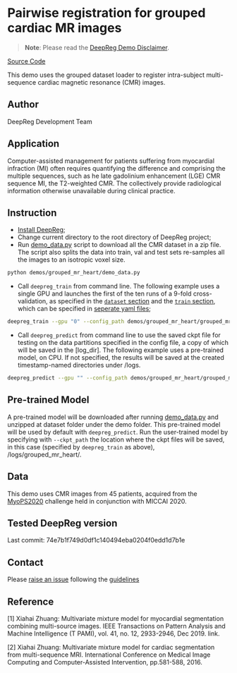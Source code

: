 # Pairwise registration for grouped cardiac MR images

> **Note**: Please read the
> [DeepReg Demo Disclaimer](introduction.html#demo-disclaimer).

[Source Code](https://github.com/DeepRegNet/DeepReg/tree/master/demos/grouped_mr_heart)

This demo uses the grouped dataset loader to register intra-subject multi-sequence
cardiac magnetic resonance (CMR) images.

## Author

DeepReg Development Team

## Application

Computer-assisted management for patients suffering from myocardial infraction (MI)
often requires quantifying the difference and comprising the multiple sequences, such as
he late gadolinium enhancement (LGE) CMR sequence MI, the T2-weighted CMR. The
collectively provide radiological information otherwise unavailable during clinical
practice.

## Instruction

- [Install DeepReg](https://deepregnet.github.io/DeepReg/#/quick_start?id=install-the-package);
- Change current directory to the root directory of DeepReg project;
- Run [demo_data.py](./demo_data.py) script to download all the CMR dataset in a zip
  file. The script also splits the data into train, val and test sets re-samples all the
  images to an isotropic voxel size.

```bash
python demos/grouped_mr_heart/demo_data.py
```

- Call `deepreg_train` from command line. The following example uses a single GPU and
  launches the first of the ten runs of a 9-fold cross-validation, as specified in the
  [`dataset` section](./grouped_mr_heart_dataset0.yaml) and the
  [`train` section](./grouped_mr_heart_train.yaml), which can be specified in
  [seperate yaml files](https://deepregnet.github.io/DeepReg/#/tutorial_experiment?id=cross-validation);

```bash
deepreg_train --gpu "0" --config_path demos/grouped_mr_heart/grouped_mr_heart.yaml --log_dir grouped_mr_heart
```

- Call `deepreg_predict` from command line to use the saved ckpt file for testing on the
  data partitions specified in the config file, a copy of which will be saved in the
  [log_dir]. The following example uses a pre-trained model, on CPU. If not specified,
  the results will be saved at the created timestamp-named directories under /logs.

```bash
deepreg_predict --gpu "" --config_path demos/grouped_mr_heart/grouped_mr_heart.yaml --ckpt_path demos/grouped_mr_heart/dataset/pre-trained/weights-epoch500.ckpt --save_png --mode test
```

## Pre-trained Model

A pre-trained model will be downloaded after running [demo_data.py](./demo_data.py) and
unzipped at dataset folder under the demo folder. This pre-trained model will be used by
default with `deepreg_predict`. Run the user-trained model by specifying with
`--ckpt_path` the location where the ckpt files will be saved, in this case (specified
by `deepreg_train` as above), /logs/grouped_mr_heart/.

## Data

This demo uses CMR images from 45 patients, acquired from the
[MyoPS2020](http://www.sdspeople.fudan.edu.cn/zhuangxiahai/0/MyoPS20/) challenge held in
conjunction with MICCAI 2020.

## Tested DeepReg version

Last commit: 74e7b1f749d0df1c140494eba0204f0edd1d7b1e

## Contact

Please [raise an issue](https://github.com/DeepRegNet/DeepReg/issues/new) following the
[guidelines](https://deepreg.readthedocs.io/en/latest/contributing/guide.html)

## Reference

[1] Xiahai Zhuang: Multivariate mixture model for myocardial segmentation combining
multi-source images. IEEE Transactions on Pattern Analysis and Machine Intelligence (T
PAMI), vol. 41, no. 12, 2933-2946, Dec 2019. link.

[2] Xiahai Zhuang: Multivariate mixture model for cardiac segmentation from
multi-sequence MRI. International Conference on Medical Image Computing and
Computer-Assisted Intervention, pp.581-588, 2016.
